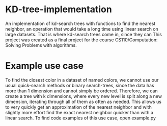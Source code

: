 # KD-tree-implementation
An implementation of kd-search trees with functions to find the nearest neighbor, an operation that would take a long time using linear search on large datasets. That is where kd-search trees come in, since they can
This project was created as a final project for the course CS110/Computation: Solving Problems with algorithms.
# Example use case
To find the closest color in a dataset of named colors, we cannot use our usual quick-search methods or binary search-trees, since the data has more than 1 dimension and cannot simply be ordered. Therefore, we can create a tree with k dimensions, where every new level is split along a new dimension, iterating through all of them as often as needed. This allows us to very quickly get an approximation of the nearest neighbor and with slightly more effort find the exact nearest neighbor quicker than with a linear search.
To find code examples of this use case, open example.py
